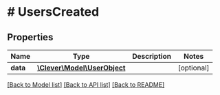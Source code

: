 # # UsersCreated

## Properties

Name | Type | Description | Notes
------------ | ------------- | ------------- | -------------
**data** | [**\Clever\Model\UserObject**](UserObject.md) |  | [optional]

[[Back to Model list]](../../README.md#models) [[Back to API list]](../../README.md#endpoints) [[Back to README]](../../README.md)
